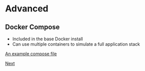 # Advanced
## Docker Compose

* Included in the base Docker install 
* Can use multiple containers to simulate a full application stack 


[An example compose file]()


[Next](multistagebuilds.md)
